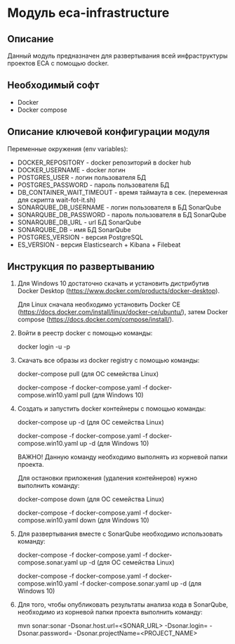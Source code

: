 Модуль eca-infrastructure
========================================

Описание
----------------------------------------
Данный модуль предназначен для развертывания всей инфраструктуры проектов ECA с помощью docker.

Необходимый софт
----------------------------------------
* Docker
* Docker compose

Описание ключевой конфигурации модуля
----------------------------------------
Переменные окружения (env variables):
* DOCKER_REPOSITORY - docker репозиторий в docker hub
* DOCKER_USERNAME - docker логин
* POSTGRES_USER - логин пользователя БД
* POSTGRES_PASSWORD - пароль пользователя БД
* DB_CONTAINER_WAIT_TIMEOUT - время таймаута в сек. (переменная для скрипта wait-fot-it.sh)
* SONARQUBE_DB_USERNAME - логин пользователя в БД SonarQube
* SONARQUBE_DB_PASSWORD - пароль пользователя в БД SonarQube
* SONARQUBE_DB_URL - url БД SonarQube
* SONARQUBE_DB - имя БД SonarQube
* POSTGRES_VERSION - версия PostgreSQL
* ES_VERSION - версия Elasticsearch + Kibana + Filebeat

Инструкция по развертыванию
----------------------------------------

1. Для Windows 10 достаточно скачать и установить дистрибутив Docker Desktop (https://www.docker.com/products/docker-desktop).

   Для Linux сначала необходимо установить Docker CE (https://docs.docker.com/install/linux/docker-ce/ubuntu/),
   затем Docker compose (https://docs.docker.com/compose/install/).

2. Войти в реестр docker с помощью команды:
   
   docker login -u <LOGIN> -p <PASSWORD>

3. Скачать все образы из docker registry с помощью команды:
   
   docker-compose pull (для ОС семейства Linux)
   
   docker-compose -f docker-compose.yaml -f docker-compose.win10.yaml pull (для Windows 10)
   
4. Создать и запустить docker контейнеры с помощью команды:

    docker-compose up -d (для ОС семейства Linux)

    docker-compose -f docker-compose.yaml -f docker-compose.win10.yaml up -d (для Windows 10)

    ВАЖНО! Данную команду необходимо выполнять из корневой папки проекта.

    Для остановки приложения (удаления контейнеров) нужно выполнить команду:

    docker-compose down (для ОС семейства Linux)

    docker-compose -f docker-compose.yaml -f docker-compose.win10.yaml down (для Windows 10)

5. Для развертывания вместе с SonarQube необходимо использовать команду:

    docker-compose -f docker-compose.yaml -f docker-compose.sonar.yaml up -d (для ОС семейства Linux)

    docker-compose -f docker-compose.yaml -f docker-compose.win10.yaml -f docker-compose.sonar.yaml up -d (для Windows 10)
    
6. Для того, чтобы опубликовать результаты анализа кода в SonarQube, необходимо из корневой папки проекта выполнить команду:

    mvn sonar:sonar -Dsonar.host.url=<SONAR_URL> -Dsonar.login=<USERNAME> -Dsonar.password=<PASSWORD> -Dsonar.projectName=<PROJECT_NAME>
